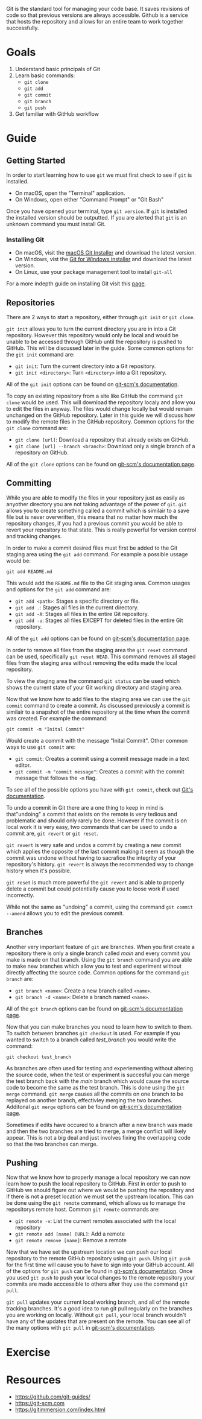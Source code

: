 Git is the standard tool for managing your code base. It saves revisions of code so that previous versions are always accessible. Github is a service that hosts the repository and allows for an entire team to work together successfully.

# Goals
1. Understand basic principals of Git
2. Learn basic commands:
    * `git clone`
    * `git add`
    * `git commit`
    * `git branch`
    * `git push`
3. Get familiar with GitHub workflow

# Guide

## Getting Started
In order to start learning how to use `git` we must first check to see if `git` is installed. 

* On macOS, open the "Terminal" application.
* On Windows, open either "Command Prompt" or "Git Bash"

Once you have opened your terminal, type `git version`. If `git` is installed the installed version should be outputted. If you are alerted that `git` is an unknown command you must install Git.

### Installing Git
* On macOS, visit the [macOS Git Installer](https://sourceforge.net/projects/git-osx-installer/files/git-2.23.0-intel-universal-mavericks.dmg/download?use_mirror=autoselect) and download the latest version.
* On Windows, vist the [Git for Windows installer](https://gitforwindows.org/) and download the latest version.
* On Linux, use your package management tool to install `git-all`

For a more indepth guide on installing Git visit this [page](https://github.com/git-guides/install-git).

## Repositories
There are 2 ways to start a repository, either through `git init` or `git clone`.

`git init` allows you to turn the current directory you are in into a Git repository. However this repository would only be local and would be unable to be accessed through GitHub until the repository is pushed to GitHub. This will be discussed later in the guide. Some common options for the `git init` command are:

* `git init`: Turn the current directory into a Git repository.
* `git init <directory>`: Turn `<directory>` into a Git repository.

All of the `git init` options can be found on [git-scm's documentation](https://git-scm.com/docs/git-init).

To copy an existing repository from a site like GitHub the command `git clone` would be used. This will download the repository localy and allow you to edit the files in anyway. The files would change locally but would remain unchanged on the GitHub repository. Later in this guide we will discuss how to modify the remote files in the GitHub repository. Common options for the `git clone` command are:

* `git clone [url]`: Download a repository that already exists on GitHub.
* `git clone [url] --branch <branch>`: Download only a single branch of a repository on GitHub.

All of the `git clone` options can be found on [git-scm's documentation page](https://git-scm.com/docs/git-clone).

## Committing 
While you are able to modify the files in your repository just as easily as anyother directory you are not taking advantage of the power of `git`. `git` allows you to create something called a commit which is similair to a save file but is never overwritten, this means that no matter how much the repository changes, if you had a previous commit you would be able to revert your repository to that state. This is really powerful for version control and tracking changes. 

In order to make a commit desired files must first be added to the Git staging area using the `git add` command. For example a possible ussage would be:

```
git add README.md
```

This would add the `README.md` file to the Git staging area. Common usages and options for the `git add` command are:

* `git add <path>`: Stages a specific directory or file.
* `git add .`: Stages all files in the current directory.
* `git add -A`: Stages all files in the entire Git repository.
* `git add -u`: Stages all files EXCEPT for deleted files in the entire Git repository.

All of the `git add` options can be found on [git-scm's documentation page](https://git-scm.com/docs/git-add).

In order to remove all files from the staging area the `git reset` command can be used, specifically `git reset HEAD`. This command removes all staged files from the staging area without removing the edits made the local repository.

To view the staging area the command `git status` can be used which shows the current state of your Git working directory and staging area.

Now that we know how to add files to the staging area we can use the `git commit` command to create a commit. As discussed previously a commit is similair to a snapshot of the entire repository at the time when the commit was created. For example the command:

```
git commit -m "Inital Commit"
```

Would create a commit with the message "Inital Commit". Other common ways to use `git commit`  are:

* `git commit`: Creates a commit using a commit message made in a text editor.
* `git commit -m "commit message"`: Creates a commit with the commit message that follows the `-m` flag.

To see all of the possible options you have with `git commit`, check out [Git's documentation](https://git-scm.com/docs/git-commit).

To undo a commit in Git there are a one thing to keep in mind is that"undoing" a commit that exists on the remote is very tedious and problematic and should only rarely be done. However if the commit is on local work it is very easy, two commands that can be used to undo a commit are, `git revert` or `git reset`.

`git revert` is very safe and undos a commit by creating a new commit which applies the opposite of the last commit making it seem as though the commit was undone without having to sacrafice the integrity of your repository's history. `git revert` is always the recommended way to change history when it's possible.

`git reset` is much more powerful the `git revert` and is able to properly delete a commit but could potentially cause you to loose work if used incorrectly.

While not the same as "undoing" a commit, using the command `git commit --amend` allows you to edit the previous commit.

## Branches
Another very important feature of `git` are branches. When you first create a repository there is only a single branch called *main* and every commit you make is made on that branch. Using the `git branch` command you are able to make new branches which allow you to test and experiment without directly affecting the source code. Common options for the command `git branch` are:

* `git branch <name>`: Create a new branch called `<name>`.
* `git branch -d <name>`: Delete a branch named `<name>`.

All of the `git branch` options can be found on [git-scm's documentation page](https://git-scm.com/docs/git-branch).

Now that you can make branches you need to learn how to switch to them. To switch between branches `git checkout` is used. For example if you wanted to switch to a branch called *test_branch* you would write the command:

```
git checkout test_branch
```

As branches are often used for testing and experiementing without altering the source code, when the test or experiment is succesful you can merge the test branch back with the *main* branch which would cause the source code to become the same as the test branch. This is done using the `git merge` command. `git merge` causes all the commits on one branch to be replayed on another branch, effectivley merging the two branches. Additonal `git merge` options can be found on [git-scm's documentation page](https://git-scm.com/docs/git-merge).

Sometimes if edits have occured to a branch after a new branch was made and then the two branches are tried to merge, a merge conflict will likely appear. This is not a big deal and just involves fixing the overlapping code so that the two branches can merge.

## Pushing
Now that we know how to properly manage a local repository we can now learn how to push the local repository to GitHub. First in order to push to GitHub we should figure out where we would be pushing the repository and if there is not a preset location we must set the upstream location. This can be done using the `git remote` command, which allows us to manage the repositorys remote host. Common `git remote` commands are:

* `git remote -v`: List the current remotes associated with the local repository
* `git remote add [name] [URL]`: Add a remote
* `git remote remove [name]`: Remove a remote

Now that we have set the upstream location we can push our local repository to the remote GitHub repository using `git push`. Using `git push` for the first time will cause you to have to sign into your GitHub account. All of the options for `git push` can be found in [git-scm's documentation](https://git-scm.com/docs/git-push). Once you used `git push` to push your local changes to the remote repository your commits are made acccessible to others after they use the command `git pull`.

`git pull` updates your current local working branch, and all of the remote tracking branches. It's a good idea to run git pull regularly on the branches you are working on locally. Without `git pull`, your local branch wouldn't have any of the updates that are present on the remote. You can see all of the many options with `git pull` in [git-scm's documentation](https://git-scm.com/docs/git-pull).

# Exercise

# Resources
* https://github.com/git-guides/
* https://git-scm.com
* https://gitimmersion.com/index.html
